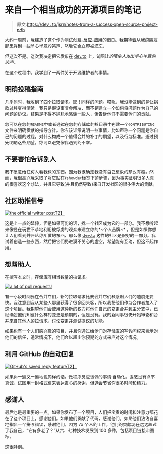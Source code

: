 # 来自一个相当成功的开源项目的笔记

> 原文:[https://dev . to/jsrn/notes-from-a-success-open-source-project-ndh](https://dev.to/jsrn/notes-from-a-modestly-successful-open-source-project-ndh)

大约一周前，我建造了这个作为测试[创建-反应-应用](https://github.com/facebook/create-react-app)的借口。我期待着从我的朋友那里得到一些半心半意的笑声，然后它会立即被遗忘。

但这次不是。这次我决定把它发布在 [dev.to](https://dev.to) 上，试图让*的陌生人发出半心半意的笑声。*

在这个过程中，我学到了一两件关于开源维护者的事情。

## [](#make-the-contributing-guidelines-clear)明确投稿指南

几乎同时，我收到了四个拉取请求。耶！同样的问题。哎呦。我没能做到的是让捐款过程变得清晰。我只是假设事情会解决，而不是建立一个如何将问题作为自己的问题的协议。结果是不得不尴尬地感谢一些人，但告诉他们不需要他们的贡献。

您可以在您的`README`中或者通过在您的存储库的根目录中创建一个`CONTRIBUTING`文件来明确贡献的指导方针。你应该详细说明一些事情，比如声称一个问题是你自己的问题的过程，对什么构成一个值得合并的补丁的期望，以及行为标准。通过预先明确这些期望，你可以避免像我遇到的不幸。

## [](#dont-be-afraid-to-tell-people)不要害怕告诉别人

我不愿意给任何人看我做的东西，因为我很确定我没有自己想象的那么有趣。然而，我很高兴我采取了将它贴在`#showdev`标签下的步骤，因为事实证明很多人真的很喜欢这个想法，并且它导致(并且仍然导致)来自开发社区的很多伟大的贡献。

## [](#communities-boost-signals)社区助推信号

[![the official twitter post](../Images/7d32cd5d070b1fdd54c1dd10aa53cfe7.png)T2】](https://res.cloudinary.com/practicaldev/image/fetch/s--qpOajaqc--/c_limit%2Cf_auto%2Cfl_progressive%2Cq_auto%2Cw_880/https://jsrn.net/assets/images/successful-project/twitter-post.PNG)

这是上一点的延伸，但是如果可能的话，找一个社区成为它的一部分。我不想听起来像是在玩世不恭地利用被俘虏的观众来建立你的*~个人品牌~* ，但是如果你想让人们看到并评论你所做的东西，那么像 [dev.to](https://dev.to) 这样的社区是很好的一部分。我试着创造一些东西，然后把它们扔进漠不关心的虚空，希望能有互动，但这不起作用。

## [](#people-want-to-help)想帮助人

在撰写本文时，存储库有相当数量的拉请求。

[![a lot of pull requests!](../Images/4c9d51852d4789670f3e6e6902a6a461.png)](https://res.cloudinary.com/practicaldev/image/fetch/s--XwuzWAt---/c_limit%2Cf_auto%2Cfl_progressive%2Cq_auto%2Cw_880/https://jsrn.net/assets/images/successful-project/pull-requests.PNG)

有一小段时间我在合并它们，新的拉取请求比我合并它们和感谢人们的速度还要快。我注意到我从某些人那里获得了很多回头客，所以我把他们作为合作者加入了这个项目。我期望他们会使用这种新的权力将他们自己的变更合并到主分支中，已经确定他们知道什么样的变更是预期的，但是没有。我的新同事很快开始审查和合并来自其他人的拉请求，讨论变更并测试提议的功能。

如果你有一个人们感兴趣的项目，并且你通过给他们对存储库的写访问权来表示对他们的信任，通常情况下，他们会以超出你预期的方式来应对这个情况。

## 利用 GitHub 的自动回复

[![GitHub's saved reply feature](../Images/aeb95be02ab8472bc6a2d41cd2c3c392.png)T2】](https://res.cloudinary.com/practicaldev/image/fetch/s--rqXZFjZo--/c_limit%2Cf_auto%2Cfl_progressive%2Cq_auto%2Cw_880/https://jsrn.net/assets/images/successful-project/git-replies.png)

如果你一遍又一遍地说同样的话，做程序员应该做的事情:自动化。这感觉有点不真诚，试图用一封格式信来表达衷心的感谢，但这会节省你很多时间和精力。

## [](#thank-people)感谢人

最后也是最重要的一点。如果你发布了一个项目，人们把宝贵的时间和注意力都花在了这个项目上，感谢他们。如果他们贡献了代码，感谢他们。如果他们沾沾自喜地指出一个拼写错误，感谢他们。因为 76 个人的工作，他们的贡献现在远远超过了我自己，“它有多老了？”从六、七种技术发展到 100 多种，包括项目链接和图标。

这很特别。